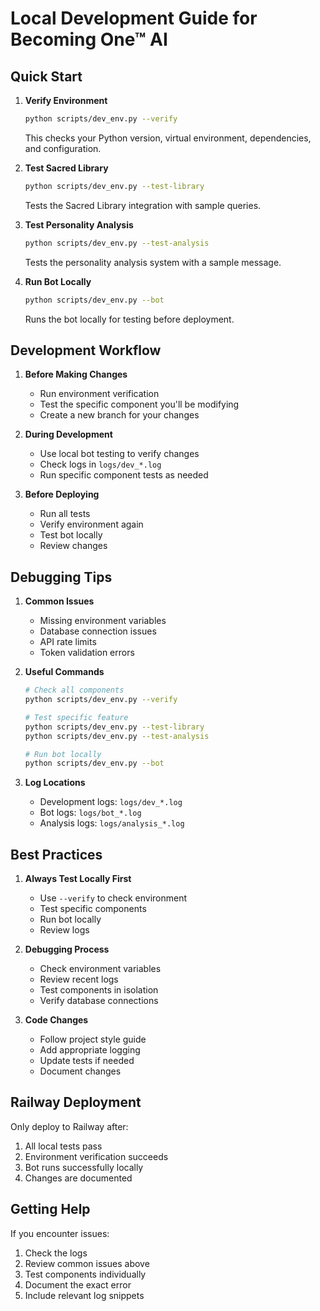 # Local Development Guide for Becoming One™ AI

## Quick Start

1. **Verify Environment**
   ```bash
   python scripts/dev_env.py --verify
   ```
   This checks your Python version, virtual environment, dependencies, and configuration.

2. **Test Sacred Library**
   ```bash
   python scripts/dev_env.py --test-library
   ```
   Tests the Sacred Library integration with sample queries.

3. **Test Personality Analysis**
   ```bash
   python scripts/dev_env.py --test-analysis
   ```
   Tests the personality analysis system with a sample message.

4. **Run Bot Locally**
   ```bash
   python scripts/dev_env.py --bot
   ```
   Runs the bot locally for testing before deployment.

## Development Workflow

1. **Before Making Changes**
   - Run environment verification
   - Test the specific component you'll be modifying
   - Create a new branch for your changes

2. **During Development**
   - Use local bot testing to verify changes
   - Check logs in `logs/dev_*.log`
   - Run specific component tests as needed

3. **Before Deploying**
   - Run all tests
   - Verify environment again
   - Test bot locally
   - Review changes

## Debugging Tips

1. **Common Issues**
   - Missing environment variables
   - Database connection issues
   - API rate limits
   - Token validation errors

2. **Useful Commands**
   ```bash
   # Check all components
   python scripts/dev_env.py --verify

   # Test specific feature
   python scripts/dev_env.py --test-library
   python scripts/dev_env.py --test-analysis

   # Run bot locally
   python scripts/dev_env.py --bot
   ```

3. **Log Locations**
   - Development logs: `logs/dev_*.log`
   - Bot logs: `logs/bot_*.log`
   - Analysis logs: `logs/analysis_*.log`

## Best Practices

1. **Always Test Locally First**
   - Use `--verify` to check environment
   - Test specific components
   - Run bot locally
   - Review logs

2. **Debugging Process**
   - Check environment variables
   - Review recent logs
   - Test components in isolation
   - Verify database connections

3. **Code Changes**
   - Follow project style guide
   - Add appropriate logging
   - Update tests if needed
   - Document changes

## Railway Deployment

Only deploy to Railway after:
1. All local tests pass
2. Environment verification succeeds
3. Bot runs successfully locally
4. Changes are documented

## Getting Help

If you encounter issues:
1. Check the logs
2. Review common issues above
3. Test components individually
4. Document the exact error
5. Include relevant log snippets
